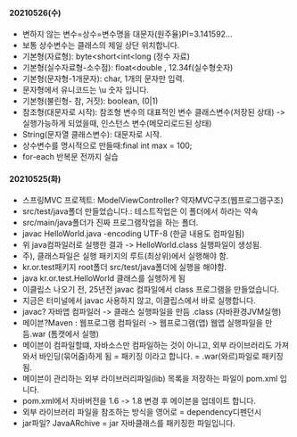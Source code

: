 #### 20210526(수)
- 변하지 않는 변수=상수=변수명을 대문자(원주율)PI=3.141592...
- 보통 상수변수는 클래스의 제일 상단 위치합니다.
- 기본형(자료형): byte<short<int<long (정수 자료)
- 기본형(실수자료형-소수점): float<double , 12.34f(실수형숫자)
- 기본형(문자형-1개문자): char, 1개의 문자만 입력.
- 문자형에서 유니코드는 \u 숫자 입니다.
- 기본형(불린형- 참, 거짓): boolean, (0|1)
- 참조형(대문자로 시작): 참조형 변수의 대표적인 변수 클래스변수(저장된 상태) -> 실행가능하게 되었을때, 인스턴스 변수(메모리로드된 상태)
- String(문자열 클래스변수): 대문자로 시작.
- 상수변수를 명시적으로 만들때:final int max = 100;
- for-each 반복문 전까지 실습

#### 20210525(화)
- 스프링MVC 프로젝트: ModelViewController? 약자MVC구조(웹프로그램구조)
- src/test/java폴더 만들었습니다.: 테스트작업은 이 폴더에서 하라는 약속
- src/main/java폴더가 진짜 프로그램작업을 하는 폴더.
- javac HelloWorld.java -encoding UTF-8 (한글 내용도 컴파일됨)
- 위 java컴파일러로 실행한 결과 -> HelloWorld.class 실행파일이 생성됨.
- 주), 클래스파일은 실행 패키지의 루트(최상위)에서 실행해야 함.
- kr.or.test패키지 root폴더 src/test/java폴더에 실행을 해야함.
- java kr.or.test.HelloWorld 클래스를 실행하게 됨
- 이클립스 나오기 전, 25년전 javac 컴파일에서 class 프로그램을 만들었습니다.
- 지금은 터미널에서 javac 사용하지 않고, 이클립스에서 바로 실행합니다.
- javac? 자바앱 컴파일러 -> 클래스 실행파일을 만듬 .class (자바환경JVM실행)
- 메이븐?Maven : 웹프로그램 컴파일러 -> 웹프로그램(앱) 웹앱 실행파일을 만듬.war
(톰캣에서 실행)
- 메이븐이 컴파일할떄, 자바소스만 컴파일하는 것이 아니고, 외부 라이브러리도 가져와서 바인딩(묶어줌)하게 됨 = 패키징 이라고 합니다. = .war(와르)파일로 패키징 됨.
- 메이븐이 관리하는 외부 라이브러리파일(lib) 목록을 저장하는 파일이 pom.xml 입니다.
- pom.xml에서 자바버전을 1.6 -> 1.8 변경 후 메이븐을 업데이트 합니다.
- 외부 라이브러리 파일을 참조하는 방식을 영어로 = dependency디펜던시
- jar파일? JavaARchive = jar 자바클래스를 패키징한 파일입니다.